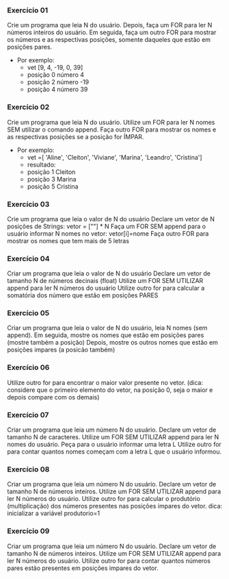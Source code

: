 ### Exercício 01

Crie um programa que leia N do usuário.
Depois, faça um FOR para ler N números inteiros do usuário.
Em seguida, faça um outro FOR para mostrar os números e as respectivas posições, somente daqueles que estão em posições pares.
- Por exemplo:
    - vet [9, 4, -19, 0, 39]
    - posição 0 número 4
    - posição 2 número -19
    - posição 4 número 39

### Exercício 02

Crie um programa que leia N do usuário.
Utilize um FOR para ler N nomes SEM utilizar o comando append.
Faça outro FOR para mostrar os nomes e as respectivas posições se a posição for ÍMPAR.
- Por exemplo:
    - vet =[ 'Aline', 'Cleiton', 'Viviane', 'Marina', 'Leandro', 'Cristina']
    - resultado:
    - posição 1 Cleiton
    - posição 3 Marina
    - posição 5 Cristina

### Exercício 03

Crie um programa que leia o valor de N do usuário
Declare um vetor de N posições de Strings: vetor = [""] * N
Faça um FOR SEM append para o usuário informar N nomes no vetor: vetor[i]=nome
Faça outro FOR para mostrar os nomes que tem mais de 5 letras

### Exercício 04

Criar um programa que leia o valor de N do usuário
Declare um vetor de tamanho N de números decinais (float)
Utilize um FOR SEM UTILIZAR append para ler N números do usuário
Utilize outro for para calcular a somatória dos número que estão em posições PARES

### Exercício 05

Criar um programa que leia o valor de N do usuário, leia N nomes (sem append).
Em seguida, mostre os nomes que estão em posições pares (mostre também a posição)
Depois, mostre os outros nomes que estão em posições impares (a posicão também)

### Exercício 06

Utilize outro for para encontrar o maior valor presente no vetor. (dica: considere que o primeiro elemento do vetor, na posição 0, seja o maior e depois compare com os demais)

### Exercício 07

Criar um programa que leia um número N do usuário.
Declare um vetor de tamanho N de caracteres.
Utilize um FOR SEM UTILIZAR append para ler N nomes do usuário.
Peça para o usuário informar uma letra L
Utilize outro for para contar quantos nomes começam com a letra L que o usuário informou.

### Exercício 08

Criar um programa que leia um número N do usuário.
Declare um vetor de tamanho N de números inteiros.
Utilize um FOR SEM UTILIZAR append para ler N números do usuário.
Utilize outro for para calcular o produtório (multiplicação) dos números presentes nas posições ímpares do vetor.
dica: inicializar a variável produtorio=1

### Exercício 09

Criar um programa que leia um número N do usuário.
Declare um vetor de tamanho N de números inteiros.
Utilize um FOR SEM UTILIZAR append para ler N números do usuário.
Utilize outro for para contar quantos números pares estão presentes em posições impares do vetor.